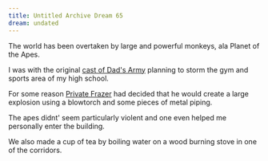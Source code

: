 ```yaml
---
title: Untitled Archive Dream 65
dream: undated
---
```


The world has been overtaken by large and powerful monkeys, ala Planet of the Apes.

I was with the original [cast of Dad's Army](https://en.wikipedia.org/wiki/Dad%27s_Army#Characters) planning to storm the gym and sports area of my high school.

For some reason [Private Frazer](https://en.wikipedia.org/wiki/Private_Frazer) had decided that he would create a large explosion using a blowtorch and some pieces of metal piping.

The apes didnt' seem particularly violent and one even helped me personally enter the building.

We also made a cup of tea by boiling water on a wood burning stove in one of the corridors.